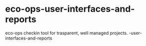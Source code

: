 # eco-ops-user-interfaces-and-reports
eco-ops checkin tool for trasparent, well managed projects.  -user-interfaces-and-reports
